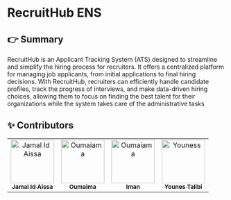 # RecruitHub ENS


## 👉 Summary
RecruitHub is an Applicant Tracking System (ATS) designed to streamline and simplify the hiring process for recruiters. It offers a centralized platform for managing job applicants, from initial applications to final hiring decisions. With RecruitHub, recruiters can efficiently handle candidate profiles, track the progress of interviews, and make data-driven hiring choices, allowing them to focus on finding the best talent for their organizations while the system takes care of the administrative tasks

## ✨ Contributors 

<table>
  <tbody>
    <tr>
      <td align="center">
        <a href="https://jamalidaissa.vercel.app">
          <img
            src="https://avatars.githubusercontent.com/u/69154853?v=4"
            width="100px;"
            alt="Jamal Id Aissa"
          />
          <br/>
          <sub>
            <b>Jamal Id Aissa</b>
          </sub>
        </a>
        <br />
      </td>
      <td align="center">
        <a href="https://github.com/ouhsain">
          <img
            src="https://avatars.githubusercontent.com/u/107304080?v=4"
            width="100px;"
            alt="Oumaiama"
          />
          <br />
          <sub>
            <b>Oumaima</b>
          </sub>
        </a>
        <br />
      </td>
      <td align="center">
        <a href="https://github.com/imanmehdii">
          <img
            src="https://avatars.githubusercontent.com/u/100089383?v=4"
            width="100px;"
            alt="Oumaiama"
          />
          <br />
          <sub>
            <b>Iman</b>
          </sub>
        </a>
        <br />
      </td>
      <td align="center">
        <a href="https://github.com/younestalibi">
          <img
            src="https://avatars.githubusercontent.com/u/118536564?v=4"
            width="100px;"
            alt="Youness"
          />
          <br />
          <sub>
            <b>Younes Talibi</b>
          </sub>
        </a>
        <br />
      </td>
    </tr>
  </tbody>
</table>
